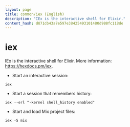 ```yaml
---
layout: page
title: common/iex (English)
description: "IEx is the interactive shell for Elixir."
content_hash: d871db43a7e597e38425493101480d988fc118de
---
```

# iex

IEx is the interactive shell for Elixir.
More information: <https://hexdocs.pm/iex>.

- Start an interactive session:

`iex`

- Start a session that remembers history:

`iex --erl "-kernel shell_history enabled"`

- Start and load Mix project files:

`iex -S mix`
